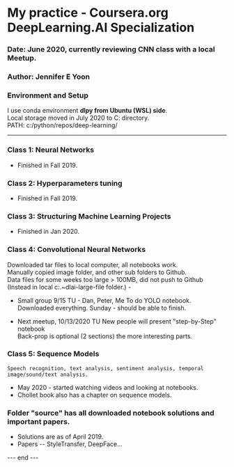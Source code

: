# My practice - Coursera.org DeepLearning.AI Specialization  

### Date: June 2020, currently reviewing CNN class with a local Meetup.  
### Author: Jennifer E Yoon  

### Environment and Setup   
I use conda environment **dlpy from Ubuntu (WSL) side**.   
Local storage moved in July 2020 to C: directory.  
PATH: c:/python/repos/deep-learning/  

---  

### Class 1: Neural Networks  
  * Finished in Fall 2019.  
  
### Class 2: Hyperparameters tuning  
  * Finished in Fall 2019.  

### Class 3: Structuring Machine Learning Projects  
  * Finished in Jan 2020.

### Class 4: Convolutional Neural Networks 
  Downloaded tar files to local computer, all notebooks work.  
  Manually copied image folder, and other sub folders to Github.  
  Data files for some weeks too large > 100MB, did not push to Github  
  (Instead in local c:\.~dlai-large-file folder.)
    \-  
  * Small group 9/15 TU - Dan, Peter, Me 
    To do YOLO notebook.  
    Downloaded everything. Sunday - should be able to finish.  
    
  * Next meetup, 10/13/2020 TU 
    New people will present "step-by-Step" notebook  
    Back-prop is optional (2 sections) the more interesting parts. 

### Class 5: Sequence Models  
    Speech recognition, text analysis, sentiment analysis, temporal image/sound/text analysis.  

  * May 2020 - started watching videos and looking at notebooks.  
  * Chollet book also has a chapter on sequence models.  

### Folder "source" has all downloaded notebook solutions and important papers.  
  * Solutions are as of April 2019. 
  * Papers -- StyleTransfer, DeepFace...  
    
--- end ---  
